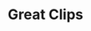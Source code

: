 ---
title: "Great Clips"
url: /colorado-springs/great-clips-south-academy-boulevard/
shop: hairdresser
---